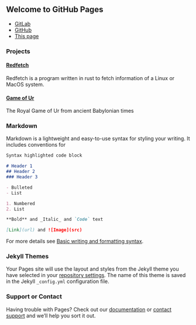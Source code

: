 ## Welcome to GitHub Pages

* [GitLab](https://gitlab.com/TheWalkingForest)
* [GitHub](https://github.com/thewalkingforest)
* [This page](https://thewalkingforest.github.io/thewalkingforest)

### Projects

#### [Redfetch](https://gitlab.com/TheWalkingForest/redfetch)

Redfetch is a program written in rust to fetch information of a Linux or MacOS system.

#### [Game of Ur](https://gitlab.com/TheWalkingForest/redfetch)

The Royal Game of Ur from ancient Babylonian times

### Markdown

Markdown is a lightweight and easy-to-use syntax for styling your writing. It includes conventions for

```markdown
Syntax highlighted code block

# Header 1
## Header 2
### Header 3

- Bulleted
- List

1. Numbered
2. List

**Bold** and _Italic_ and `Code` text

[Link](url) and ![Image](src)
```

For more details see [Basic writing and formatting syntax](https://docs.github.com/en/github/writing-on-github/getting-started-with-writing-and-formatting-on-github/basic-writing-and-formatting-syntax).

### Jekyll Themes

Your Pages site will use the layout and styles from the Jekyll theme you have selected in your [repository settings](https://github.com/thewalkingforest/thewalkingforest/settings/pages). The name of this theme is saved in the Jekyll `_config.yml` configuration file.

### Support or Contact

Having trouble with Pages? Check out our [documentation](https://docs.github.com/categories/github-pages-basics/) or [contact support](https://support.github.com/contact) and we’ll help you sort it out.
